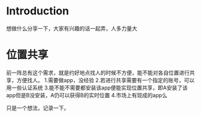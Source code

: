 Introduction
============

想做什么分享一下，大家有兴趣的话一起弄，人多力量大

位置共享
============

前一阵总有这个需求，就是约好地点找人的时候不方便，能不能对各自位置进行共享，方便找人。
1.需要做app，没经验
2.若进行共享需要有一个指定的账号，可以用一些认证系统
3.能不能不需要都安装该app便能实现位置共享，即A安装了该app但是B没安装，A仍可以获得B的实时位置
4.市场上有现成的app么

只是一个想法，记录一下。
